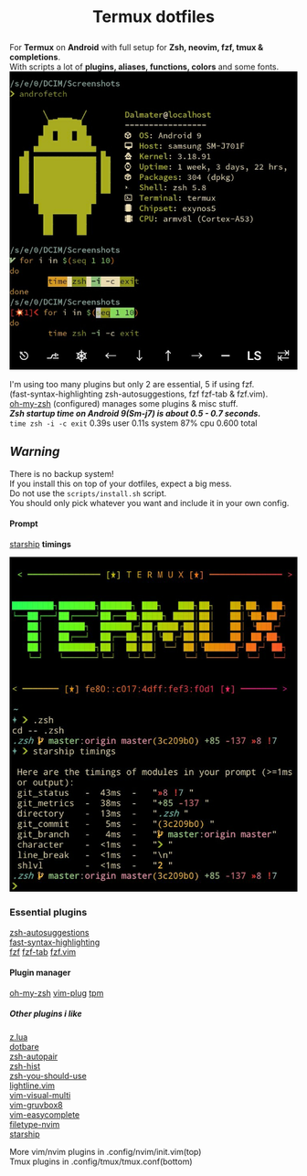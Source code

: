 # <p align="center">Termux dotfiles

For **Termux** on **Android** with full setup for **Zsh, neovim, fzf, tmux & completions**.<br>
With scripts a lot of **plugins, aliases, functions, colors** and some fonts.<br>
![picture](pics/Screenshot_Termux.jpg)

I'm using too many plugins but only 2 are essential, 5 if using fzf.<br>
(fast-syntax-highlighting zsh-autosuggestions, fzf fzf-tab & fzf.vim).<br>
[oh-my-zsh](https://github.com/ohmyzsh/ohmyzsh) (configured) manages some plugins & misc stuff.<br>
***Zsh startup time on Android 9(Sm-j7) is about 0.5 - 0.7 seconds.***<br>
`time zsh -i -c exit`  0.39s user 0.11s system 87% cpu 0.600 total

## *Warning*

There is no backup system!<br> 
If you install this on top of your dotfiles, expect a big mess.<br>
Do not use the `scripts/install.sh` script.<br> 
You should only pick whatever you want and include it in your own config.

#### Prompt

[starship](https://github.com/starship/starship) **timings**

![Termux-pic](pics/Termux_Prompt-time.jpg)

### Essential plugins

[zsh-autosuggestions](https://github.com/zsh-users/zsh-autosuggestions)<br>
[fast-syntax-highlighting](https://github.com/zdharma-continuum/fast-syntax-highlighting)<br>
[fzf](https://github.com/junegunn/fzf.git) [fzf-tab](https://github.com/Aloxaf/fzf-tab) [fzf.vim](https://github.com/junegunn/fzf.vim.git)

#### Plugin manager

[oh-my-zsh](https://github.com/ohmyzsh/ohmyzsh)
[vim-plug](https://github.com/junegunn/vim-plug.git)
[tpm](https://github.com/tmux-plugins/tpm)

##### Other plugins i like

[z.lua](https://github.com/skywind3000/z.lua)<br>
[dotbare](https://github.com/kazhala/dotbare.git)<br>
[zsh-autopair](https://github.com/hlissner/zsh-autopair)<br>
[zsh-hist](https://github.com/marlonrichert/zsh-hist.git)<br>
[zsh-you-should-use](https://github.com/MichaelAquilina/zsh-you-should-use.git)<br>
[lightline.vim](https://github.com/itchyny/lightline.vim)<br>
[vim-visual-multi](https://github.com/mg979/vim-visual-multi.git)<br>
[vim-gruvbox8](https://github.com/lifepillar/vim-gruvbox8.git)<br>
[vim-easycomplete](https://github.com/jayli/vim-easycomplete.git)<br>
[filetype-nvim](https://github.com/nathom/filetype.nvim.git)<br>
[starship](https://github.com/starship/starship.git)

More vim/nvim plugins in .config/nvim/init.vim(top)<br> Tmux plugins in .config/tmux/tmux.conf(bottom)
